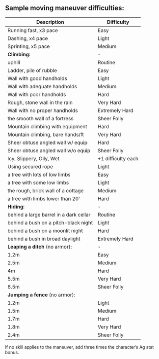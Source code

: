 ## Sample moving maneuver difficulties:


| Description | Difficulty |
| --- | --- |
Running fast, x3 pace | Easy
Dashing, x4 pace | Light
Sprinting, x5 pace |	Medium
**Climbing:** | -
uphill | Routine
Ladder, pile of rubble | Easy
Wall with good handholds | Light
Wall with adequate handholds | Medium
Wall with poor handholds | Hard
Rough, stone wall in the rain | Very Hard
Wall with no proper handholds | Extremely Hard
the smooth wall of a fortress | Sheer Folly
Mountain climbing with equipment | Hard
Mountain climbing, bare hands/ft | Very Hard
Sheer obtuse angled wall w/ equip | Hard
Sheer obtuse angled wall w/o equip | Sheer Folly
Icy, Slippery, Oily, Wet |  +1 difficulty each
Using secured rope | Light
a tree with lots of low limbs | Easy
a tree with some low limbs | Light
the rough, brick wall of a cottage | Medium
a tree with limbs lower than 20' | Hard
**Hiding:** | -
behind a large barrel in a dark cellar | Routine
behind a bush on a pitch-black night | Light
behind a bush on a moonlit night | Hard
behind a bush in broad daylight | Extremely Hard
**Leaping a ditch** (no armor): | -
1.2m | Easy
2.5m | Medium
4m | Hard
5.5m | Very Hard
8.5m | Sheer Folly
**Jumping a fence** (no armor): |
1.2m | Light
1.5m | Medium
1.7m | Hard
1.8m | Very Hard
2.4m | Sheer Folly

If no skill applies to the maneuver, add three times the character’s Ag stat bonus.
